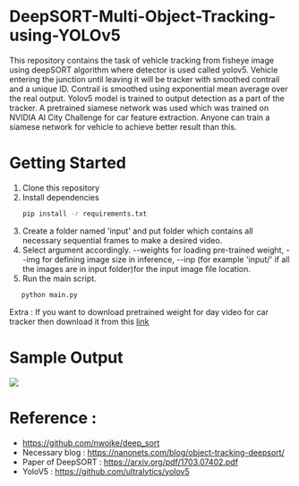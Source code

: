 # DeepSORT-Multi-Object-Tracking-using-YOLOv5
This repository contains the task of vehicle tracking from fisheye image using deepSORT algorithm where detector is used called yolov5. Vehicle entering the junction until leaving it will be tracker with smoothed contrail and a unique ID. Contrail is smoothed using exponential mean average over the real output. Yolov5 model is trained to output detection as a part of the tracker. A pretrained siamese network was used which was trained on NVIDIA AI City Challenge for car feature extraction. Anyone can train a siamese network for vehicle to achieve better result than this.

# Getting Started
1. Clone this repository
2. Install dependencies
   ```bash
   pip install -r requirements.txt
   ``` 
3. Create a folder named 'input' and put folder which contains all necessary sequential frames to make a desired video.
4. Select argument accordingly. --weights for loading pre-trained weight, --img for defining image size in inference, --inp (for example 'input/' if all the images are in input folder)for the input image file location.
5. Run the main script.
```bash
   python main.py
   ```

Extra : If you want to download pretrained weight for day video for car tracker then download it from this [link](https://drive.google.com/file/d/10BPsqmc4VkmhGZWuInwtiAvDDbnIF6u0/view?usp=sharing) 

# Sample Output 
![](deepsort.gif)

# Reference :
* https://github.com/nwojke/deep_sort
* Necessary blog : https://nanonets.com/blog/object-tracking-deepsort/
* Paper of DeepSORT : https://arxiv.org/pdf/1703.07402.pdf
* YoloV5 : https://github.com/ultralytics/yolov5

